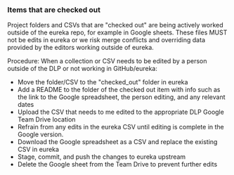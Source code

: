 ### Items that are checked out

Project folders and CSVs that are "checked out" are being actively worked outside of the eureka repo, for example in Google sheets. These files MUST not be edits in eureka or we risk merge conflicts and overriding data provided by the editors working outside of eureka.

Procedure:
When a collection or CSV needs to be edited by a person outside of the DLP or not working in GitHub/eureka:
- Move the folder/CSV to the "checked_out" folder in eureka
- Add a README to the folder of the checked out item with info such as the link to the Google spreadsheet, the person editing, and any relevant dates
- Upload the CSV that needs to me edited to the appropriate DLP Google Team Drive location
- Refrain from any edits in the eureka CSV until editing is complete in the Google version.
- Download the Google spreadsheet as a CSV and replace the existing CSV in eureka
- Stage, commit, and push the changes to eureka upstream
- Delete the Google sheet from the Team Drive to prevent further edits
